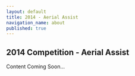 ```yaml
---
layout: default
title: 2014 - Aerial Assist
navigation_name: about
published: true
---
```


## 2014 Competition - Aerial Assist

Content Coming Soon...
